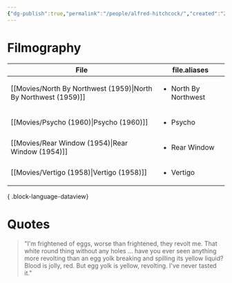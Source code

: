 ```yaml
---
{"dg-publish":true,"permalink":"/people/alfred-hitchcock/","created":"2024-03-20","updated":"2025-03-13"}
---
```



# Filmography

| File                                                               | file.aliases                         |
| ------------------------------------------------------------------ | ------------------------------------ |
| [[Movies/North By Northwest (1959)\|North By Northwest (1959)]] | <ul><li>North By Northwest</li></ul> |
| [[Movies/Psycho (1960)\|Psycho (1960)]]                         | <ul><li>Psycho</li></ul>             |
| [[Movies/Rear Window (1954)\|Rear Window (1954)]]               | <ul><li>Rear Window</li></ul>        |
| [[Movies/Vertigo (1958)\|Vertigo (1958)]]                       | <ul><li>Vertigo</li></ul>            |

{ .block-language-dataview}

# Quotes

> "I'm frightened of eggs, worse than frightened, they revolt me. That white round thing without any holes … have you ever seen anything more revolting than an egg yolk breaking and spilling its yellow liquid? Blood is jolly, red. But egg yolk is yellow, revolting. I've never tasted it."
